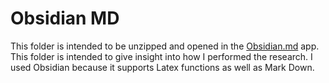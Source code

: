 # Obsidian MD

This folder is intended to be unzipped and opened in the [Obsidian.md](https://obsidian.md/) app. This folder is intended to give insight into how I performed the research. I used Obsidian because it supports Latex functions as well as Mark Down. 